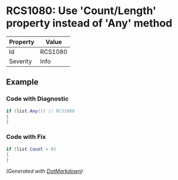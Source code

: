 # RCS1080: Use 'Count/Length' property instead of 'Any' method

| Property | Value   |
| -------- | ------- |
| Id       | RCS1080 |
| Severity | Info    |

## Example

### Code with Diagnostic

```csharp
if (list.Any()) // RCS1080
{
}
```

### Code with Fix

```csharp
if (list.Count > 0)
{
}
```


*\(Generated with [DotMarkdown](http://github.com/JosefPihrt/DotMarkdown)\)*